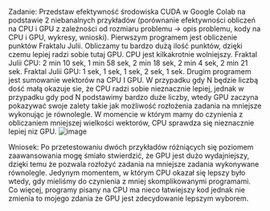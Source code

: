 Zadanie: Przedstaw efektywność środowiska CUDA w Google Colab na podstawie 2 niebanalnych przykładów (porównanie efektywności obliczeń na CPU i GPU z zależności od rozmiaru problemu -> opis problemu, kody na CPU i GPU, wykresy, wnioski).
Pierwszym programem jest obliczenie punktów Fraktalu Julii. Obliczamy tu bardzo dużą ilość punktów, dzięki czemu lepiej radzi sobie tutaj GPU. CPU jest kilkakrotnie wolniejszy.
Fraktal Julii CPU:
2 min 10 sek, 1 min 58 sek, 2 min 18 sek, 2 min 4 sek, 2 min 21 sek.
Fraktal Julii GPU:
1 sek, 1 sek, 1 sek, 2 sek, 1 sek.
Drugim programem jest sumowanie wektorów na CPU I GPU. W przypadku gdy N będzie liczbą dość małą okazuje sie, że CPU radzi sobie nieznacznie lepiej, jednak w przypadku gdy pod N podstawimy bardzo duże liczby, wtedy GPU zaczyna pokazywać swoje zalety takie jak możliwość rozłożenia zadania na mniejsze wykonując je równolegle. W momencie w którym mamy do czynienia z obliczaniem mniejszej wielkości wektorów, CPU sprawdza się nieznacznie lepiej niz GPU.
![image](https://user-images.githubusercontent.com/80579076/146839556-249bc92e-5cf6-45b9-9e3c-ed7c181ad452.png)

Wniosek:
Po przetestowaniu dwóch przykładów różniących się poziomem zaawansowania mogę śmiało stwierdzić, że GPU jest dużo wydajniejszy, dzięki temu że pozwala rozłożyć zadania na mniejsze zadania wykonywane równolegle. Jedynym momentem, w którym CPU okazał się lepszy było wtedy, gdy mieliśmy do czynienia z mniej skomplikowanymi programami. Co więcej, programy pisany na CPU ma nieco łatwiejszy kod jednak nie zmienia to mojego zdania że GPU jest zdecydowanie lepszym wyborem.


